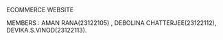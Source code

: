 ECOMMERCE WEBSITE

MEMBERS :  AMAN RANA(23122105) , DEBOLINA CHATTERJEE(23122112), DEVIKA.S.VINOD(23122113).

